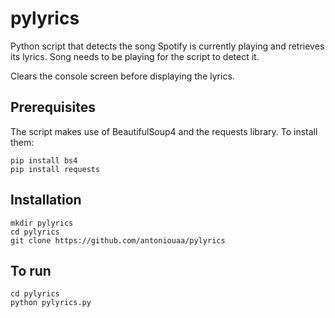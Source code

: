 # pylyrics
Python script that detects the song Spotify is currently playing and retrieves its lyrics.
Song needs to be playing for the script to detect it.

Clears the console screen before displaying the lyrics.

## Prerequisites
The script makes use of BeautifulSoup4 and the requests library. To install them:
    
    pip install bs4
    pip install requests

## Installation
    mkdir pylyrics
    cd pylyrics
    git clone https://github.com/antoniouaa/pylyrics
    
## To run
    cd pylyrics
    python pylyrics.py
